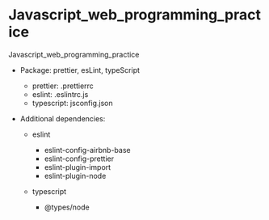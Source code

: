 # Javascript_web_programming_practice
Javascript_web_programming_practice

- Package: prettier, esLint, typeScript
  - prettier: .prettierrc
  - eslint: .eslintrc.js
  - typescript: jsconfig.json


- Additional dependencies: 

  - eslint
    - eslint-config-airbnb-base
    - eslint-config-prettier
    - eslint-plugin-import
    - eslint-plugin-node

  - typescript
    - @types/node

